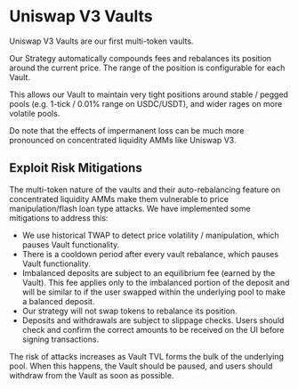 # Uniswap V3 Vaults

Uniswap V3 Vaults are our first multi-token vaults.

Our Strategy automatically compounds fees and rebalances its position around the current price. The range of the position is configurable for each Vault.

This allows our Vault to maintain very tight positions around stable / pegged pools (e.g. 1-tick / 0.01% range on USDC/USDT), and wider rages on more volatile pools.

Do note that the effects of impermanent loss can be much more pronounced on concentrated liquidity AMMs like Uniswap V3.

## Exploit Risk Mitigations

The multi-token nature of the vaults and their auto-rebalancing feature on concentrated liquidity AMMs make them vulnerable to price manipulation/flash loan type attacks. We have implemented some mitigations to address this:

* We use historical TWAP to detect price volatility / manipulation, which pauses Vault functionality.
* There is a cooldown period after every vault rebalance, which pauses Vault functionality.
* Imbalanced deposits are subject to an equilibrium fee (earned by the Vault). This fee applies only to the imbalanced portion of the deposit and will be similar to if the user swapped within the underlying pool to make a balanced deposit.
* Our strategy will not swap tokens to rebalance its position.
* Deposits and withdrawals are subject to slippage checks. Users should check and confirm the correct amounts to be received on the UI before signing transactions.

The risk of attacks increases as Vault TVL forms the bulk of the underlying pool. When this happens, the Vault should be paused, and users should withdraw from the Vault as soon as possible.

